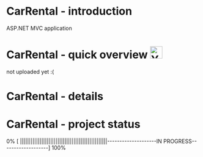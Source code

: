 # CarRental - introduction
ASP.NET MVC application

# CarRental - quick overview <a href="http://www.youtube.com/"><img src="https://upload.wikimedia.org/wikipedia/commons/thumb/0/09/YouTube_full-color_icon_%282017%29.svg/159px-YouTube_full-color_icon_%282017%29.svg.png" alt="Youtube icon, link to youtube video: CarRental - quick overview" width="32"></a>
not uploaded yet :(

# CarRental - details


# CarRental - project status
0% [ |||||||||||||||||||||||||||||||||||||||||||||||||--------------------IN PROGRESS-------------------] 100%